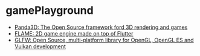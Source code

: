 # gamePlayground

- [Panda3D: The Open Source framework ford 3D rendering and games](https://www.panda3d.org/)
- [FLAME: 2D game engine made on top of Flutter](https://flame-engine.org/)
- [GLFW: Open Source, multi-platform library for OpenGL, OpenGL ES and Vulkan development](https://www.glfw.org/)
